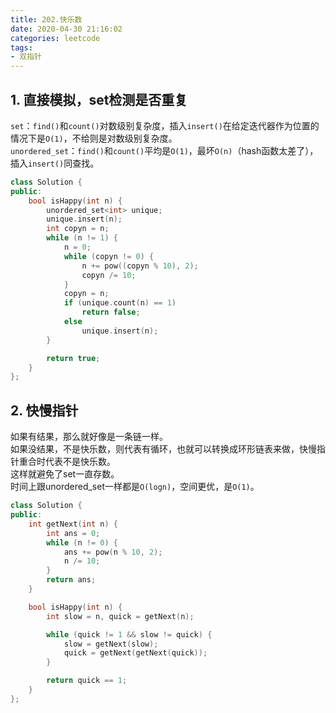 ```yaml
---
title: 202.快乐数
date: 2020-04-30 21:16:02
categories: leetcode
tags: 
- 双指针
---
```

## 1. 直接模拟，set检测是否重复
`set`：`find()`和`count()`对数级别复杂度，插入`insert()`在给定迭代器作为位置的情况下是`O(1)`，不给则是对数级别复杂度。  
`unordered_set`：`find()`和`count()`平均是`O(1)`，最坏`O(n)`（hash函数太差了），插入`insert()`同查找。  
```cpp
class Solution {
public:
    bool isHappy(int n) {
        unordered_set<int> unique;
        unique.insert(n);
        int copyn = n;
        while (n != 1) {
            n = 0;
            while (copyn != 0) {
                n += pow((copyn % 10), 2);
                copyn /= 10;
            }
            copyn = n;
            if (unique.count(n) == 1)
                return false;
            else
                unique.insert(n);
        }

        return true;
    }
};
```

## 2. 快慢指针
如果有结果，那么就好像是一条链一样。  
如果没结果，不是快乐数，则代表有循环，也就可以转换成环形链表来做，快慢指针重合时代表不是快乐数。  
这样就避免了set一直存数。  
时间上跟unordered_set一样都是`O(logn)`，空间更优，是`O(1)`。  
```cpp
class Solution {
public:
    int getNext(int n) {
        int ans = 0;
        while (n != 0) {
            ans += pow(n % 10, 2);
            n /= 10;
        }
        return ans;
    }

    bool isHappy(int n) {
        int slow = n, quick = getNext(n);

        while (quick != 1 && slow != quick) {
            slow = getNext(slow);
            quick = getNext(getNext(quick));
        }

        return quick == 1;
    }
};
```